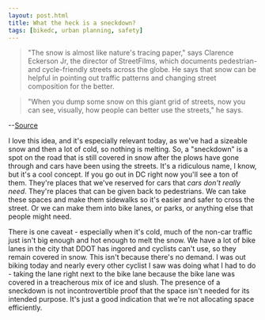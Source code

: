 ```yaml
---
layout: post.html
title: What the heck is a sneckdown?
tags: [bikedc, urban planning, safety]
---
```


>"The snow is almost like nature's tracing paper," says Clarence Eckerson Jr, the director of StreetFilms, which documents pedestrian- and cycle-friendly streets across the globe. He says that snow can be helpful in pointing out traffic patterns and changing street composition for the better.

>"When you dump some snow on this giant grid of streets, now you can see, visually, how people can better use the streets," he says. 

--[Source](http://www.bbc.co.uk/news/magazine-25788068)

I love this idea, and it's especially relevant today, as we've had a sizeable snow and then a lot of cold, so nothing is melting. So, a "sneckdown" is a spot on the road that is still covered in snow after the plows have gone through and cars have been using the streets. It's a ridiculous name, I know, but it's a cool concept. If you go out in DC right now you'll see a ton of them. They're places that we've reserved for cars that *cars don't really need*. They're places that can be given back to pedestrians. We can take these spaces and make them sidewalks so it's easier and safer to cross the street. Or we can make them into bike lanes, or parks, or anything else that people might need.

There is one caveat - especially when it's cold, much of the non-car traffic just isn't big enough and hot enough to melt the snow. We have a lot of bike lanes in the city that DDOT has ingored and cyclists can't use, so they remain covered in snow. This isn't because there's no demand. I was out biking today and nearly every other cyclist I saw was doing what I had to do - taking the lane right next to the bike lane because the bike lane was covered in a treacherous mix of ice and slush. The presence of a sneckdown is not incontrovertible proof that the space isn't needed for its intended purpose. It's just a good indication that we're not allocating space efficiently.
